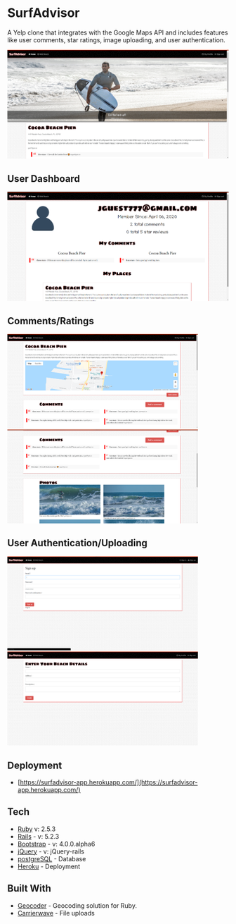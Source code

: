 # SurfAdvisor

A Yelp clone that integrates with the Google Maps API and includes features like user comments, star ratings, image uploading, and user authentication.

<img src="images/index.PNG">

## User Dashboard

<img src="images/dash.PNG">

## Comments/Ratings

<img src="images/show.PNG" width="434"> <img src="images/show2.PNG" width="434">

## User Authentication/Uploading

<img src="images/auth.PNG" width="434"> <img src="images/upload.PNG" width="434">

## Deployment

* [https://surfadvisor-app.herokuapp.com/](https://surfadvisor-app.herokuapp.com/)

## Tech

* [Ruby](https://www.ruby-lang.org/en/documentation/) v: 2.5.3
* [Rails](https://rubyonrails.org/) - v: 5.2.3
* [Bootstrap](https://getbootstrap.com/docs/4.4/getting-started/introduction/) - v: 4.0.0.alpha6
* [jQuery](https://jqueryui.com/download/) - v: jQuery-rails
* [postgreSQL](https://www.postgresql.org/) - Database
* [Heroku](https://devcenter.heroku.com/) - Deployment

## Built With

* [Geocoder](https://github.com/alexreisner/geocoder) - Geocoding solution for Ruby.
* [Carrierwave](https://github.com/carrierwaveuploader/carrierwave) - File uploads
